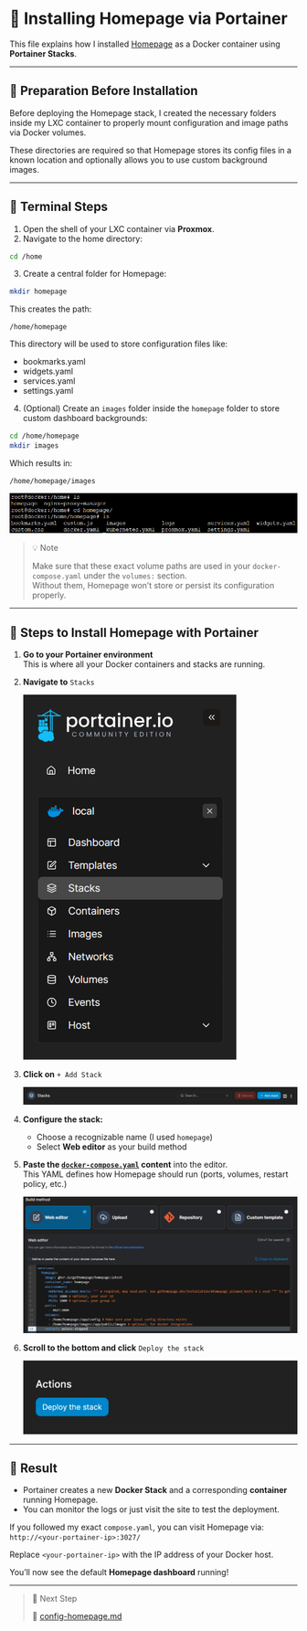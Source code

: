 # 🧱 Installing Homepage via Portainer

This file explains how I installed [Homepage](https://gethomepage.dev/) as a Docker container using **Portainer Stacks**.

---

## 📁 Preparation Before Installation

Before deploying the Homepage stack, I created the necessary folders inside my LXC container to properly mount configuration and image paths via Docker volumes.

These directories are required so that Homepage stores its config files in a known location and optionally allows you to use custom background images.

---

## 🧾 Terminal Steps

1. Open the shell of your LXC container via **Proxmox**.
2. Navigate to the home directory:

```bash
cd /home
```

3. Create a central folder for Homepage:

```bash
mkdir homepage
```

This creates the path:

```text
/home/homepage
```

This directory will be used to store configuration files like:
- bookmarks.yaml
- widgets.yaml
- services.yaml
- settings.yaml

4. (Optional) Create an `images` folder inside the `homepage` folder to store custom dashboard backgrounds:

```bash
cd /home/homepage
mkdir images
```

Which results in:

```text
/home/homepage/images
```

![Homepage directory contents](images/install-homepage/homepage-portainer-volume.png)

>💡 Note
>
> Make sure that these exact volume paths are used in your `docker-compose.yaml` under the `volumes:` section.  
> Without them, Homepage won’t store or persist its configuration properly.

---

## 🔧 Steps to Install Homepage with Portainer

1. **Go to your Portainer environment**  
   This is where all your Docker containers and stacks are running.

2. **Navigate to** `Stacks`
  
   ![Stacks](images/install-homepage/homepage-portainer-stacks.png)

3. **Click on** `+ Add Stack`
  
   ![Add Stack](images/install-homepage/homepage-portainer-createstack.png)

4. **Configure the stack:**

   - Choose a recognizable name (I used `homepage`)
   - Select **Web editor** as your build method 

5. **Paste the [`docker-compose.yaml`](./yaml/docker-compose.yaml) content** into the editor.  
   This YAML defines how Homepage should run (ports, volumes, restart policy, etc.)

   ![Web Editor](images/install-homepage/homepage-portainer-compose.png)

6. **Scroll to the bottom and click** `Deploy the stack`
  
   ![Deploy Stack](images/install-homepage/homepage-portainer-deploystack.png)

---

## 🚀 Result

- Portainer creates a new **Docker Stack** and a corresponding **container** running Homepage.
- You can monitor the logs or just visit the site to test the deployment.

If you followed my exact `compose.yaml`, you can visit Homepage via:
`http://<your-portainer-ip>:3027/`

Replace `<your-portainer-ip>` with the IP address of your Docker host.

You’ll now see the default **Homepage dashboard** running!

---

>🔄 Next Step
>
>📁 [config-homepage.md](config-homepage.md)
